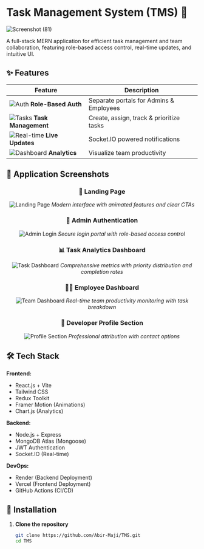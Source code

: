 # Task Management System (TMS) 🚀

![Screenshot (81)](https://github.com/user-attachments/assets/9643dd9b-5100-4125-a66c-712ccb6983f1)

A full-stack MERN application for efficient task management and team collaboration, featuring role-based access control, real-time updates, and intuitive UI.

## ✨ Features

| Feature | Description |
|---------|-------------|
| ![Auth](https://img.icons8.com/fluency/48/000000/login-rounded.png) **Role-Based Auth** | Separate portals for Admins & Employees |
| ![Tasks](https://img.icons8.com/color/48/000000/task-completed.png) **Task Management** | Create, assign, track & prioritize tasks |
| ![Real-time](https://img.icons8.com/fluency/48/cloud-sync.png) **Live Updates** | Socket.IO powered notifications |
| ![Dashboard](https://img.icons8.com/color/48/000000/dashboard.png) **Analytics** | Visualize team productivity |

## 📸 Application Screenshots

<div align="center">

### 🚀 Landing Page
![Landing Page](https://github.com/user-attachments/assets/54edde10-d780-4e55-a031-711014cb7082)
*Modern interface with animated features and clear CTAs*

### 🔐 Admin Authentication
![Admin Login](https://github.com/user-attachments/assets/6280cc15-059a-4ad9-a0f8-05144fb93b0c)
*Secure login portal with role-based access control*

### 📊 Task Analytics Dashboard
![Task Dashboard](https://github.com/user-attachments/assets/18699144-6ead-406e-82b0-7f4ba5b92aa7)
*Comprehensive metrics with priority distribution and completion rates*

### 👨‍💻 Employee Dashboard
![Team Dashboard](https://github.com/user-attachments/assets/fc984151-21e9-48d6-a59f-8f82a2a66fc8)
*Real-time team productivity monitoring with task breakdown*

### 👤 Developer Profile Section
![Profile Section](https://github.com/user-attachments/assets/ecc0ea55-4aca-459e-bff3-c2b7cf83a666)
*Professional attribution with contact options*

</div>

## 🛠 Tech Stack

**Frontend:**
- React.js + Vite
- Tailwind CSS
- Redux Toolkit
- Framer Motion (Animations)
- Chart.js (Analytics)

**Backend:**
- Node.js + Express
- MongoDB Atlas (Mongoose)
- JWT Authentication
- Socket.IO (Real-time)

**DevOps:**
- Render (Backend Deployment)
- Vercel (Frontend Deployment)
- GitHub Actions (CI/CD)

## 🚀 Installation

1. **Clone the repository**
   ```bash
   git clone https://github.com/Abir-Maji/TMS.git
   cd TMS
